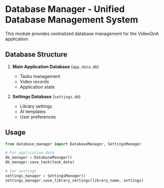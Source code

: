 # Database Manager - Unified Database Management System

This module provides centralized database management for the VideoQnA application.

## Database Structure

1. **Main Application Database** (`app_data.db`)
   - Tasks management
   - Video records
   - Application state

2. **Settings Database** (`settings.db`)
   - Library settings
   - AI templates
   - User preferences

## Usage

```python
from database_manager import DatabaseManager, SettingsManager

# For application data
db_manager = DatabaseManager()
db_manager.save_task(task_data)

# For settings
settings_manager = SettingsManager()
settings_manager.save_library_settings(library_name, settings)
```
